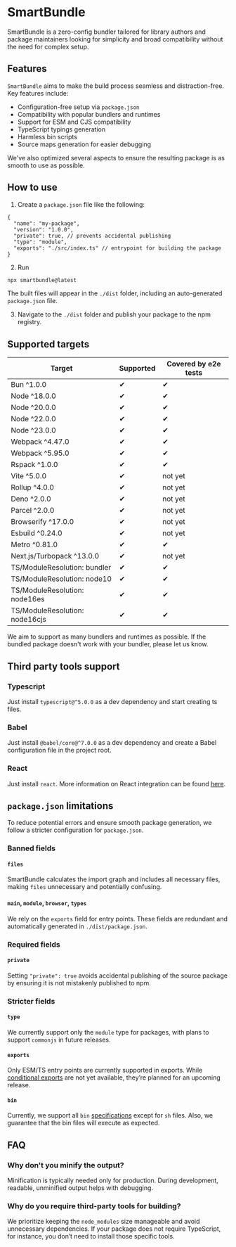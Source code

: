 # SmartBundle
SmartBundle is a zero-config bundler tailored for library authors and package maintainers looking for simplicity and broad compatibility without the need for complex setup.

## Features
`SmartBundle` aims to make the build process seamless and distraction-free. Key features include:
- Configuration-free setup via `package.json`
- Compatibility with popular bundlers and runtimes
- Support for ESM and CJS compatibility
- TypeScript typings generation
- Harmless bin scripts
- Source maps generation for easier debugging

We've also optimized several aspects to ensure the resulting package is as smooth to use as possible.

## How to use
1) Create a `package.json` file like the following:
```json5
{
  "name": "my-package",
  "version": "1.0.0",
  "private": true, // prevents accidental publishing
  "type": "module",
  "exports": "./src/index.ts" // entrypoint for building the package
}
```
2) Run
```bash
npx smartbundle@latest
```
The built files will appear in the `./dist` folder, including an auto-generated `package.json` file.

3) Navigate to the `./dist` folder and publish your package to the npm registry.

## Supported targets
| Target                         | Supported | Covered by e2e tests |
|--------------------------------|-----------|----------------------|
| Bun ^1.0.0                     | ✔         | ✔                    |
| Node ^18.0.0                   | ✔         | ✔                    |
| Node ^20.0.0                   | ✔         | ✔                    |
| Node ^22.0.0                   | ✔         | ✔                    |
| Node ^23.0.0                   | ✔         | ✔                    |
| Webpack ^4.47.0                | ✔         | ✔                    |
| Webpack ^5.95.0                | ✔         | ✔                    |
| Rspack ^1.0.0                  | ✔         | ✔                    |
| Vite ^5.0.0                    | ✔         | not yet              |
| Rollup ^4.0.0                  | ✔         | not yet              |
| Deno ^2.0.0                    | ✔         | not yet              |
| Parcel ^2.0.0                  | ✔         | not yet              |
| Browserify ^17.0.0             | ✔         | not yet              |
| Esbuild ^0.24.0                | ✔         | not yet              |
| Metro ^0.81.0                  | ✔         | ✔                    |
| Next.js/Turbopack ^13.0.0      | ✔         | not yet              |
| TS/ModuleResolution: bundler   | ✔         | ✔                    |
| TS/ModuleResolution: node10    | ✔         | ✔                    |
| TS/ModuleResolution: node16es  | ✔         | ✔                    |
| TS/ModuleResolution: node16cjs | ✔         | ✔                    |

We aim to support as many bundlers and runtimes as possible. If the bundled package doesn't work with your bundler, please let us know.

## Third party tools support
### Typescript
Just install `typescript@^5.0.0` as a dev dependency and start creating ts files.

### Babel
Just install `@babel/core@^7.0.0` as a dev dependency and create a Babel configuration file in the project root.

### React
Just install `react`. More information on React integration can be found [here](./docs/react.md).

## `package.json` limitations
To reduce potential errors and ensure smooth package generation, we follow a stricter configuration for `package.json`.

### Banned fields
#### `files`
SmartBundle calculates the import graph and includes all necessary files, making `files` unnecessary and potentially confusing.
#### `main`, `module`, `browser`, `types`
We rely on the `exports` field for entry points. These fields are redundant and automatically generated in `./dist/package.json`.

### Required fields
#### `private`
Setting `"private": true` avoids accidental publishing of the source package by ensuring it is not mistakenly published to npm.

### Stricter fields
#### `type`
We currently support only the `module` type for packages, with plans to support `commonjs` in future releases.
#### `exports`
Only ESM/TS entry points are currently supported in exports. While [conditional exports](https://nodejs.org/api/packages.html#conditional-exports) are not yet available, they’re planned for an upcoming release.
#### `bin`
Currently, we support all `bin` [specifications](https://docs.npmjs.com/cli/v10/configuring-npm/package-json#bin) except for `sh` files. Also, we guarantee that the bin files will execute as expected.

## FAQ
### Why don't you minify the output?
Minification is typically needed only for production. During development, readable, unminified output helps with debugging.

### Why do you require third-party tools for building?
We prioritize keeping the `node_modules` size manageable and avoid unnecessary dependencies. If your package does not require TypeScript, for instance, you don’t need to install those specific tools.
